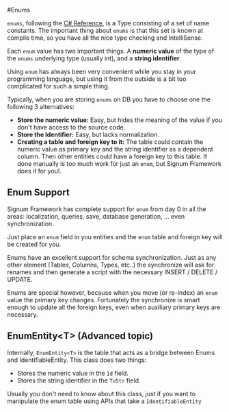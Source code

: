 #Enums

`enums`, following the [C# Reference](http://msdn.microsoft.com/en-us/library/sbbt4032.aspx), is a Type consisting of a set of name constants. The important thing about `enums` is that this set is known at compile time, so you have all the nice type checking and IntelliSense.

Each `enum` value has two important things. A **numeric value** of the type of the `enums` underlying type (usually int), and a **string identifier**. 

Using `enum` has always been very convenient while you stay in your programming language, but using it from the outside is a bit too complicated for such a simple thing. 

Typically, when you are storing `enums` on DB you have to choose one the following 3 alternatives: 

* **Store the numeric value:** Easy, but hides the meaning of the value if you don't have access to the source code.
* **Store the Identifier:** Easy, but lacks normalization.
* **Creating a table and foreign key to it:** The table could contain the numeric value as primary key and the string identifier as a dependent column. Then other entities could have a foreign key to this table. If done manually is too much work for just an `enum`, but Signum Framework does it for you!.


## Enum Support 

Signum Framework has complete support for `enum` from day 0 in all the areas: localization, queries, save, database generation, ... even synchronization. 

Just place an `enum` field in you entities and the `enum` table and foreign key will be created for you.

Enums have an excellent support for schema synchronization. Just as any other element (Tables, Columns, Types, etc..) the synchronize will ask for renames and then generate a script with the necessary INSERT / DELETE / UPDATE. 

Enums are special however, because when you move (or re-index) an `enum` value the primary key changes. Fortunately the synchronize is smart enough to update all the foreign keys, even when auxiliary primary keys are necessary. 

## EnumEntity\<T> (Advanced topic)

Internally, `EnumEntity<T>` is the table that acts as a bridge between Enums and IdentifiableEntity. This class does two things: 

* Stores the numeric value in the `Id` field.
* Stores the string identifier in the `ToStr` field.

Usually you don't need to know about this class, just if you want to manipulate the enum table using APIs that take a `IdentifiableEntity`
